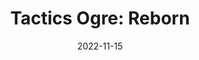 ---
title: 'Tactics Ogre: Reborn'
tags:
  - game
  - platform_switch
  - genre_rpg
digital: false
physical: true
guide: false
pending: false
date: 2022-11-15
permalink: false
---